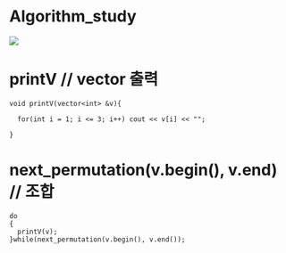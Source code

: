 # Algorithm_study

<img src="https://capsule-render.vercel.app/api?type=transparent&color=auto&height=300&section=header&text=Algorithm study&fontSize=90" />



# printV // vector 출력

    void printV(vector<int> &v){

      for(int i = 1; i <= 3; i++) cout << v[i] << "";

    }


# next_permutation(v.begin(), v.end) // 조합

    do
    {
      printV(v);
    }while(next_permutation(v.begin(), v.end());
